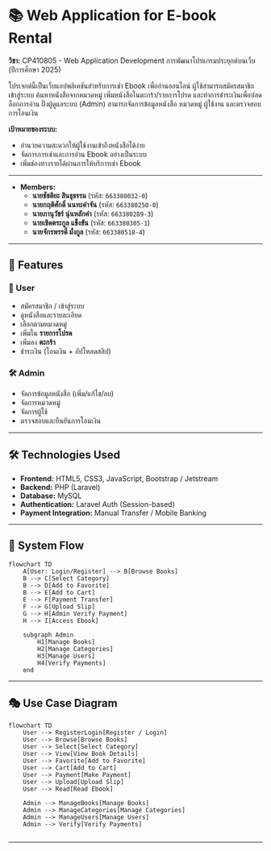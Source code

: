 # 📚 Web Application for E-book Rental
**วิชา:** CP410805 - Web Application Development การพัฒนาโปรแกรมประยุกต์บนเว็บ (ปีการศึกษา 2025)  

โปรเจกต์นี้เป็นเว็บแอปพลิเคชันสำหรับการเช่า Ebook เพื่ออ่านออนไลน์
ผู้ใช้สามารถสมัครสมาชิก เข้าสู่ระบบ ค้นหาหนังสือจากหมวดหมู่ เพิ่มหนังสือในตะกร้า/รายการโปรด และทำการชำระเงินเพื่อปลดล็อกการอ่าน
ฝั่งผู้ดูแลระบบ (Admin) สามารถจัดการข้อมูลหนังสือ หมวดหมู่ ผู้ใช้งาน และตรวจสอบการโอนเงิน

**เป้าหมายของระบบ:**

* อำนวยความสะดวกให้ผู้ใช้งานเข้าถึงหนังสือได้ง่าย
* จัดการการเช่าและการอ่าน Ebook อย่างเป็นระบบ
* เพิ่มช่องทางรายได้ผ่านการให้บริการเช่า Ebook

---

* **Members:**
  - **นายชัชติยะ สินธุธรรม** (รหัส: `663380032-0`)  
  - **นายกฤติศักดิ์ นนทะคำจัน** (รหัส: `663380250-0`)  
  - **นายภานุวัชร์ นุ่นหลักคำ** (รหัส: `663380289-3`)  
  - **นายเชิดตระกูล แข็งขัน** (รหัส: `663380305-1`)  
  - **นายจักรพรรดิ์ มั่งกูล** (รหัส: `663380518-4`)  

---

## 🚀 Features

### 👤 User

* สมัครสมาชิก / เข้าสู่ระบบ
* ดูหนังสือและรายละเอียด
* เลือกตามหมวดหมู่
* เพิ่มใน **รายการโปรด**
* เพิ่มลง **ตะกร้า**
* ชำระเงิน (โอนเงิน + อัปโหลดสลิป)

### 🛠️ Admin

* จัดการข้อมูลหนังสือ (เพิ่ม/แก้ไข/ลบ)
* จัดการหมวดหมู่
* จัดการผู้ใช้
* ตรวจสอบและยืนยันการโอนเงิน

---

## 🛠️ Technologies Used

* **Frontend:** HTML5, CSS3, JavaScript, Bootstrap / Jetstream
* **Backend:** PHP (Laravel)  
* **Database:** MySQL  
* **Authentication:** Laravel Auth (Session-based)  
* **Payment Integration:** Manual Transfer / Mobile Banking

---

## 🔄 System Flow

```mermaid
flowchart TD
    A[User: Login/Register] --> B[Browse Books]
    B --> C[Select Category]
    B --> D[Add to Favorite]
    B --> E[Add to Cart]
    E --> F[Payment Transfer]
    F --> G[Upload Slip]
    G --> H[Admin Verify Payment]
    H --> I[Access Ebook]

    subgraph Admin
        H1[Manage Books]
        H2[Manage Categories]
        H3[Manage Users]
        H4[Verify Payments]
    end
```

---

## 🎭 Use Case Diagram

```mermaid
flowchart TD
    User --> RegisterLogin[Register / Login]
    User --> Browse[Browse Books]
    User --> Select[Select Category]
    User --> View[View Book Details]
    User --> Favorite[Add to Favorite]
    User --> Cart[Add to Cart]
    User --> Payment[Make Payment]
    User --> Upload[Upload Slip]
    User --> Read[Read Ebook]

    Admin --> ManageBooks[Manage Books]
    Admin --> ManageCategories[Manage Categories]
    Admin --> ManageUsers[Manage Users]
    Admin --> Verify[Verify Payments]


```

---
